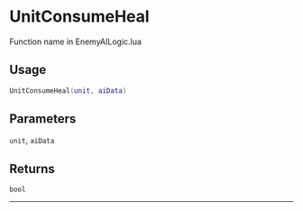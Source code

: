 # UnitConsumeHeal
Function name in EnemyAILogic.lua
## Usage
```lua
UnitConsumeHeal(unit, aiData)
```
## Parameters
`unit`, `aiData`
## Returns
`bool`

---